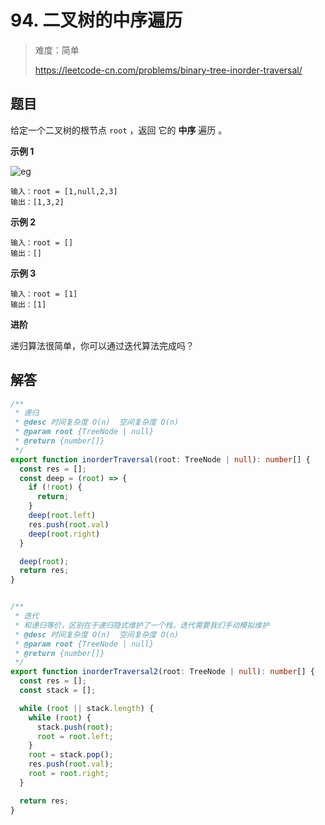# 94. 二叉树的中序遍历

> 难度：简单
>
> https://leetcode-cn.com/problems/binary-tree-inorder-traversal/

## 题目

给定一个二叉树的根节点 `root` ，返回 它的 **中序** 遍历 。

**示例 1**

![eg](https://user-images.githubusercontent.com/25545052/163350150-371df398-38c7-4f9a-b41c-fb1a1a696d67.png)
```
输入：root = [1,null,2,3]
输出：[1,3,2]
```

**示例 2**

```
输入：root = []
输出：[]
```

**示例 3**
```
输入：root = [1]
输出：[1]
```

**进阶**

递归算法很简单，你可以通过迭代算法完成吗？

## 解答
```typescript
/**
 * 递归
 * @desc 时间复杂度 O(n)  空间复杂度 O(n)
 * @param root {TreeNode | null}
 * @return {number[]}
 */
export function inorderTraversal(root: TreeNode | null): number[] {
  const res = [];
  const deep = (root) => {
    if (!root) {
      return;
    }
    deep(root.left)
    res.push(root.val)
    deep(root.right)
  }

  deep(root);
  return res;
}


/**
 * 迭代
 * 和递归等价，区别在于递归隐式维护了一个栈，迭代需要我们手动模拟维护
 * @desc 时间复杂度 O(n)  空间复杂度 O(n)
 * @param root {TreeNode | null}
 * @return {number[]}
 */
export function inorderTraversal2(root: TreeNode | null): number[] {
  const res = [];
  const stack = [];

  while (root || stack.length) {
    while (root) {
      stack.push(root);
      root = root.left;
    }
    root = stack.pop();
    res.push(root.val);
    root = root.right;
  }

  return res;
}
```